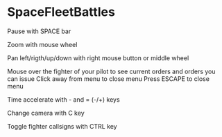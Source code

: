 # SpaceFleetBattles

Pause with SPACE bar

Zoom with mouse wheel

Pan left/rigth/up/down with right mouse button or middle wheel

Mouse over the fighter of your pilot to see current orders and orders you can issue
Click away from menu to close menu
Press ESCAPE to close menu

Time accelerate with - and =  (-/+) keys

Change camera with C key

Toggle fighter callsigns with CTRL key
